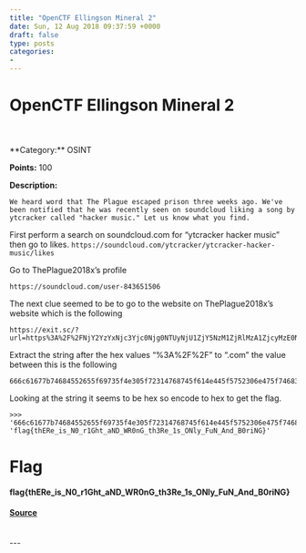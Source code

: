 ```yaml
---
title: "OpenCTF Ellingson Mineral 2"
date: Sun, 12 Aug 2018 09:37:59 +0000
draft: false
type: posts
categories: 
- 
---
```

# OpenCTF Ellingson Mineral 2

<br/>

<br/>
**Category:** OSINT

**Points:** 100

**Description:**

```
We heard word that The Plague escaped prison three weeks ago. We've been notified that he was recently seen on soundcloud liking a song by ytcracker called "hacker music." Let us know what you find.
```

First perform a search on soundcloud.com for “ytcracker hacker music” then go to likes. `https://soundcloud.com/ytcracker/ytcracker-hacker-music/likes`

Go to ThePlague2018x’s profile

`https://soundcloud.com/user-843651506`

The next clue seemed to be to go to the website on ThePlague2018x’s website which is the following

```
https://exit.sc/?url=https%3A%2F%2FNjY2YzYxNjc3Yjc0Njg0NTUyNjU1ZjY5NzM1ZjRlMzA1ZjcyMzE0NzY4NzQ1ZjYxNGU0NDVmNTc1MjMwNmU0NzVmNzQ2ODMzNTI2NTVmMzE3MzVmNGY0ZTZjNzk1ZjQ2NzU0ZTVmNDE2ZTY0NWY0MjMwNzI2OTRlNDc3ZAo.com%2Fhome
```

Extract the string after the hex values “%3A%2F%2F” to “.com” the value between this is the following

```
666c61677b74684552655f69735f4e305f72314768745f614e445f5752306e475f74683352655f31735f4f4e6c795f46754e5f416e645f423072694e477d
```

Looking at the string it seems to be hex so encode to hex to get the flag.

```
>>> '666c61677b74684552655f69735f4e305f72314768745f614e445f5752306e475f74683352655f31735f4f4e6c795f46754e5f416e645f423072694e477d'.decode('hex')
'flag{thERe_is_N0_r1Ght_aND_WR0nG_th3Re_1s_ONly_FuN_And_B0riNG}'
```

Flag
====

**flag{thERe\_is\_N0\_r1Ght\_aND\_WR0nG\_th3Re\_1s\_ONly\_FuN\_And\_B0riNG}**

#### [Source](http://b0tchsec.com/2018/openctf/ellingsonmineral2)

<br/>
---
